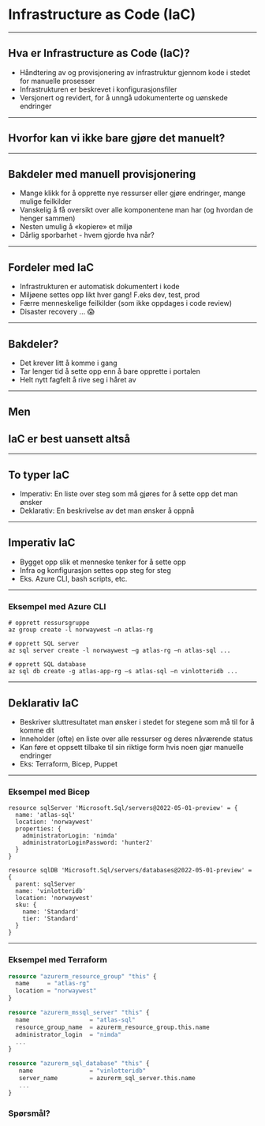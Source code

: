 # Infrastructure as Code (IaC)

---

## Hva er Infrastructure as Code (IaC)?

* Håndtering av og provisjonering av infrastruktur gjennom kode i stedet for manuelle prosesser<!-- .element: class="fragment" -->
* Infrastrukturen er beskrevet i konfigurasjonsfiler<!-- .element: class="fragment" -->
* Versjonert og revidert, for å unngå udokumenterte og uønskede endringer<!-- .element: class="fragment" -->

---

## Hvorfor kan vi ikke bare gjøre det manuelt?

---

## Bakdeler med manuell provisjonering

* Mange klikk for å opprette nye ressurser eller gjøre endringer, mange mulige feilkilder<!-- .element: class="fragment" -->
* Vanskelig å få oversikt over alle komponentene man har (og hvordan de henger sammen)<!-- .element: class="fragment" -->
* Nesten umulig å «kopiere» et miljø<!-- .element: class="fragment" -->
* Dårlig sporbarhet - hvem gjorde hva når?<!-- .element: class="fragment" -->

---

## Fordeler med IaC

* Infrastrukturen er automatisk dokumentert i kode<!-- .element: class="fragment" -->
* Miljøene settes opp likt hver gang! F.eks dev, test, prod<!-- .element: class="fragment" -->
* Færre menneskelige feilkilder (som ikke oppdages i code review)<!-- .element: class="fragment" -->
* Disaster recovery ... 😱<!-- .element: class="fragment" -->

---

## Bakdeler?

* Det krever litt å komme i gang<!-- .element: class="fragment" -->
* Tar lenger tid å sette opp enn å bare opprette i portalen<!-- .element: class="fragment" -->
* Helt nytt fagfelt å rive seg i håret av<!-- .element: class="fragment" -->

---

## Men

## IaC er best uansett altså<!-- .element: class="fragment" -->

---

## To typer IaC

* Imperativ: En liste over steg som må gjøres for å sette opp det man ønsker<!-- .element: class="fragment" -->
* Deklarativ: En beskrivelse av det man ønsker å oppnå<!-- .element: class="fragment" -->

---

## Imperativ IaC

* Bygget opp slik et menneske tenker for å sette opp<!-- .element: class="fragment" -->
* Infra og konfigurasjon settes opp steg for steg<!-- .element: class="fragment" -->
* Eks. Azure CLI, bash scripts, etc.<!-- .element: class="fragment" -->

---

### Eksempel med Azure CLI

```console
# opprett ressursgruppe
az group create -l norwaywest –n atlas-rg

# opprett SQL server
az sql server create -l norwaywest –g atlas-rg –n atlas-sql ...

# opprett SQL database
az sql db create -g atlas-app-rg –s atlas-sql –n vinlotteridb ...
```

---

## Deklarativ IaC

* Beskriver sluttresultatet man ønsker i stedet for stegene som må til for å komme dit<!-- .element: class="fragment" -->
* Inneholder (ofte) en liste over alle ressurser og deres nåværende status<!-- .element: class="fragment" -->
* Kan føre et oppsett tilbake til sin riktige form hvis noen gjør manuelle endringer<!-- .element: class="fragment" -->
* Eks: Terraform, Bicep, Puppet<!-- .element: class="fragment" -->

---

### Eksempel med Bicep

```bicep
resource sqlServer 'Microsoft.Sql/servers@2022-05-01-preview' = {
  name: 'atlas-sql'
  location: 'norwaywest'
  properties: {
    administratorLogin: 'nimda'
    administratorLoginPassword: 'hunter2'
  }
}

resource sqlDB 'Microsoft.Sql/servers/databases@2022-05-01-preview' = {
  parent: sqlServer
  name: 'vinlotteridb'
  location: 'norwaywest'
  sku: {
    name: 'Standard'
    tier: 'Standard'
  }
}
```

---

### Eksempel med Terraform

```terraform
resource "azurerm_resource_group" "this" {
  name     = "atlas-rg"
  location = "norwaywest"
}

resource "azurerm_mssql_server" "this" {
  name                 = "atlas-sql"
  resource_group_name  = azurerm_resource_group.this.name
  administrator_login  = "nimda"
  ...
}

resource "azurerm_sql_database" "this" {
   name                = "vinlotteridb"
   server_name         = azurerm_sql_server.this.name
   ...
}
```

### Spørsmål?
